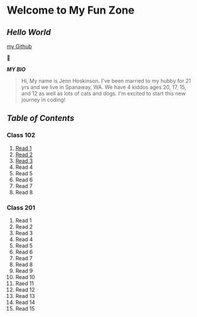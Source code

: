 # Welcome to My Fun Zone

## *Hello World*

[my Github](<https://jennh167.github.io/reading-notes/>)

🤝

*__MY BIO__*

> Hi, My name is Jenn Hoskinson. I've been married to my hubby for 21 yrs and we live in Spanaway, WA. We have 4 kiddos ages 20, 17, 15, and 12 as well as lots of cats and dogs. I'm excited to start this new journey in coding!

## *Table of Contents*

### __Class 102__

1. [Read 1](<https://jennh167.github.io/reading-notes/102notes/read01>)
2. [Read 2](<https://jennh167.github.io/reading-notes/102notes/read02>)
3. [Read 3](<https://jennh167.github.io/reading-notes/102notes/read03>)
4. Read 4
5. Read 5
6. Read 6
7. Read 7
8. Read 8

### __Class 201__

1. Read 1
2. Read 2
3. Read 3
4. Read 4
5. Read 5
6. Read 6
7. Read 7
8. Read 8
9. Read 9
10. Read 10
11. Raed 11
12. Read 12
13. Read 13
14. Read 14
15. Read 15
